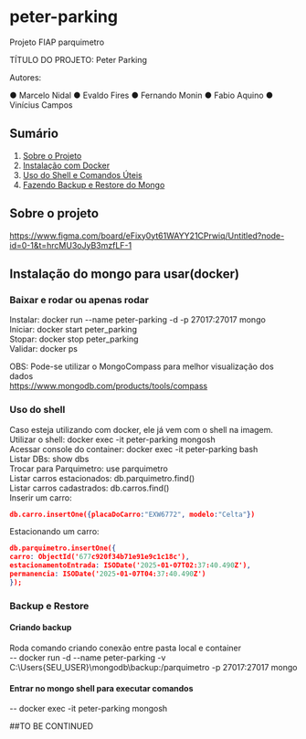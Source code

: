 # peter-parking
Projeto FIAP parquimetro

TÍTULO DO PROJETO: Peter Parking

Autores:

●	Marcelo Nidal
●	Evaldo Fires
●	Fernando Monin
●	Fabio Aquino
●	Vinícius Campos

## Sumário
1. [Sobre o Projeto](#sobre-o-projeto)
2. [Instalação com Docker](#instalação-do-mongo-para-usardocker)
3. [Uso do Shell e Comandos Úteis](#uso-do-shell)
4. [Fazendo Backup e Restore do Mongo](#backup-e-restore)

## Sobre o projeto
https://www.figma.com/board/eFixy0yt61WAYY21CPrwiq/Untitled?node-id=0-1&t=hrcMU3oJyB3mzfLF-1

## Instalação do mongo para usar(docker)
### Baixar e rodar ou apenas rodar
Instalar: docker run --name peter-parking -d -p 27017:27017 mongo  
Iniciar: docker start peter_parking  
Stopar: docker stop peter_parking  
Validar: docker ps

OBS: Pode-se utilizar o MongoCompass para melhor visualização dos dados  
https://www.mongodb.com/products/tools/compass

### Uso do shell
Caso esteja utilizando com docker, ele já vem com o shell na imagem.       
Utilizar o shell: docker exec -it peter-parking mongosh  
Acessar console do container: docker exec -it peter-parking bash  
Listar DBs: show dbs  
Trocar para Parquimetro: use parquimetro  
Listar carros estacionados: db.parquimetro.find()  
Listar carros cadastrados: db.carros.find()  
Inserir um carro: 
```json
db.carro.insertOne({placaDoCarro:"EXW6772", modelo:"Celta"})
```
Estacionando um carro:   
```json
db.parquimetro.insertOne({  
carro: ObjectId('677c920f34b71e91e9c1c18c'),  
estacionamentoEntrada: ISODate('2025-01-07T02:37:40.490Z'),
permanencia: ISODate('2025-01-07T04:37:40.490Z')  
});
```

### Backup e Restore
#### Criando backup
Roda comando criando conexão entre pasta local e container  
-- docker run -d --name peter-parking -v C:\Users\{SEU_USER}\mongodb\backup:/parquimetro -p 27017:27017 mongo  

#### Entrar no mongo shell para executar comandos
-- docker exec -it peter-parking mongosh

##TO BE CONTINUED
